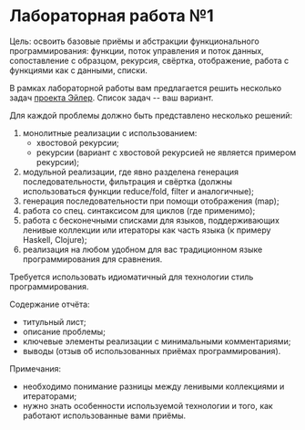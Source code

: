 # Лабораторная работа №1

Цель: освоить базовые приёмы и абстракции функционального программирования:
функции, поток управления и поток данных, сопоставление с образцом, рекурсия,
свёртка, отображение, работа с функциями как с данными, списки.

В рамках лабораторной работы вам предлагается решить несколько задач [проекта
Эйлер](https://projecteuler.net/archives). Список задач -- ваш вариант.

Для каждой проблемы должно быть представлено несколько решений:

1. монолитные реализации с использованием:
   - хвостовой рекурсии;
   - рекурсии (вариант с хвостовой рекурсией не является примером рекурсии);
2. модульной реализации, где явно разделена генерация последовательности,
   фильтрация и свёртка (должны использоваться функции reduce/fold, filter и
   аналогичные);
3. генерация последовательности при помощи отображения (map);
4. работа со спец. синтаксисом для циклов (где применимо);
5. работа с бесконечными списками для языков, поддерживающих ленивые коллекции
   или итераторы как часть языка (к примеру Haskell, Clojure);
6. реализация на любом удобном для вас традиционном языке программирования для
   сравнения.

Требуется использовать идиоматичный для технологии стиль программирования.

Содержание отчёта:

- титульный лист;
- описание проблемы;
- ключевые элементы реализации с минимальными комментариями;
- выводы (отзыв об использованных приёмах программирования).

Примечания:

- необходимо понимание разницы между ленивыми коллекциями и итераторами;
- нужно знать особенности используемой технологии и того, как работают
  использованные вами приёмы.

